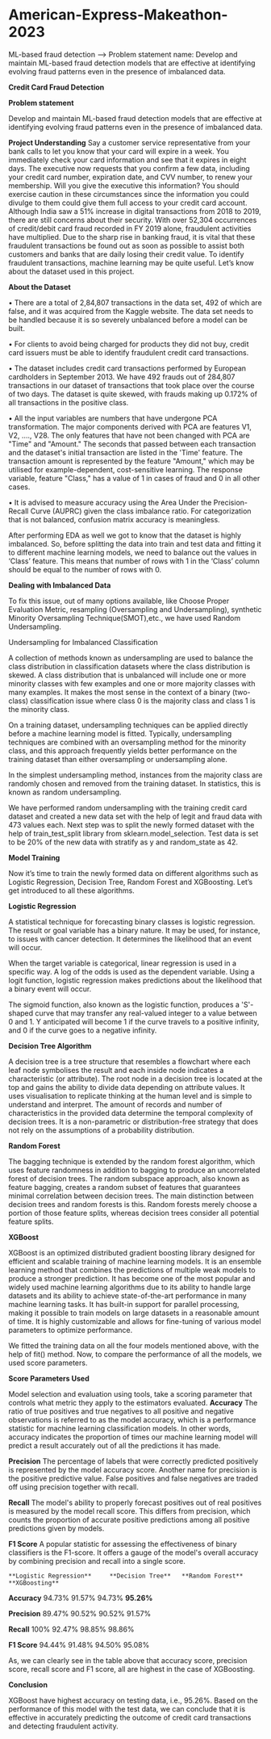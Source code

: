 # American-Express-Makeathon-2023
ML-based fraud detection --> Problem statement name: Develop and maintain ML-based fraud detection models that are effective at identifying evolving fraud patterns even in the presence of imbalanced data.

**Credit Card Fraud Detection**

**Problem statement**

Develop and maintain ML-based fraud detection models that are effective at identifying evolving fraud patterns even in the presence of imbalanced data.

**Project Understanding**
Say a customer service representative from your bank calls to let you know that your card will expire in a week. You immediately check your card information and see that it expires in eight days. The executive now requests that you confirm a few data, including your credit card number, expiration date, and CVV number, to renew your membership. Will you give the executive this information?
You should exercise caution in these circumstances since the information you could divulge to them could give them full access to your credit card account.
Although India saw a 51% increase in digital transactions from 2018 to 2019, there are still concerns about their security. With over 52,304 occurrences of credit/debit card fraud recorded in FY 2019 alone, fraudulent activities have multiplied. Due to the sharp rise in banking fraud, it is vital that these fraudulent transactions be found out as soon as possible to assist both customers and banks that are daily losing their credit value. To identify fraudulent transactions, machine learning may be quite useful.
Let’s know about the dataset used in this project.

**About the Dataset**

• There are a total of 2,84,807 transactions in the data set, 492 of which are false, and it was acquired from the Kaggle website. The data set needs to be handled because it is so severely unbalanced before a model can be built.

• For clients to avoid being charged for products they did not buy, credit card issuers must be able to identify fraudulent credit card transactions.

• The dataset includes credit card transactions performed by European cardholders in September 2013. We have 492 frauds out of 284,807 transactions in our dataset of transactions that took place over the course of two days. The dataset is quite skewed, with frauds making up 0.172% of all transactions in the positive class.

• All the input variables are numbers that have undergone PCA transformation. The major components derived with PCA are features V1, V2, …., V28. The only features that have not been changed with PCA are "Time" and "Amount." The seconds that passed between each transaction and the dataset's initial transaction are listed in the 'Time' feature. The transaction amount is represented by the feature "Amount," which may be utilised for example-dependent, cost-sensitive learning. The response variable, feature "Class," has a value of 1 in cases of fraud and 0 in all other cases.

• It is advised to measure accuracy using the Area Under the Precision-Recall Curve (AUPRC) given the class imbalance ratio. For categorization that is not balanced, confusion matrix accuracy is meaningless.


After performing EDA as well we got to know that the dataset is highly imbalanced. So, before splitting the data into train and test data and fitting it to different machine learning models, we need to balance out the values in ‘Class’ feature. This means that number of rows with 1 in the ‘Class’ column should be equal to the number of rows with 0.

**Dealing with Imbalanced Data**

To fix this issue, out of many options available, like Choose Proper Evaluation Metric, resampling (Oversampling and Undersampling), synthetic Minority Oversampling Technique(SMOT),etc., we have used Random Undersampling.

Undersampling for Imbalanced Classification

A collection of methods known as undersampling are used to balance the class distribution in classification datasets where the class distribution is skewed.
A class distribution that is unbalanced will include one or more minority classes with few examples and one or more majority classes with many examples. It makes the most sense in the context of a binary (two-class) classification issue where class 0 is the majority class and class 1 is the minority class.

On a training dataset, undersampling techniques can be applied directly before a machine learning model is fitted. Typically, undersampling techniques are combined with an oversampling method for the minority class, and this approach frequently yields better performance on the training dataset than either oversampling or undersampling alone.

In the simplest undersampling method, instances from the majority class are randomly chosen and removed from the training dataset. In statistics, this is known as random undersampling. 

We have performed random undersampling with the training credit card dataset and created a new data set with the help of legit and fraud data with 473 values each. 
Next step was to split the newly formed dataset with the help of train_test_split library from sklearn.model_selection. Test data is set to be 20% of the new data with stratify as y and random_state as 42.

**Model Training**

Now it’s time to train the newly formed data on different algorithms such as Logistic Regression, Decision Tree, Random Forest and XGBoosting. Let’s get introduced to all these algorithms.


**Logistic Regression**

A statistical technique for forecasting binary classes is logistic regression. The result or goal variable has a binary nature. It may be used, for instance, to issues with cancer detection. It determines the likelihood that an event will occur.

When the target variable is categorical, linear regression is used in a specific way. A log of the odds is used as the dependent variable. Using a logit function, logistic regression makes predictions about the likelihood that a binary event will occur.

The sigmoid function, also known as the logistic function, produces a 'S'-shaped curve that may transfer any real-valued integer to a value between 0 and 1. Y anticipated will become 1 if the curve travels to a positive infinity, and 0 if the curve goes to a negative infinity.


**Decision Tree Algorithm**

A decision tree is a tree structure that resembles a flowchart where each leaf node symbolises the result and each inside node indicates a characteristic (or attribute). The root node in a decision tree is located at the top and gains the ability to divide data depending on attribute values. It uses visualisation to replicate thinking at the human level and is simple to understand and interpret. The amount of records and number of characteristics in the provided data determine the temporal complexity of decision trees. It is a non-parametric or distribution-free strategy that does not rely on the assumptions of a probability distribution.


**Random Forest**

The bagging technique is extended by the random forest algorithm, which uses feature randomness in addition to bagging to produce an uncorrelated forest of decision trees. The random subspace approach, also known as feature bagging, creates a random subset of features that guarantees minimal correlation between decision trees. The main distinction between decision trees and random forests is this. Random forests merely choose a portion of those feature splits, whereas decision trees consider all potential feature splits.


**XGBoost**

XGBoost is an optimized distributed gradient boosting library designed for efficient and scalable training of machine learning models. It is an ensemble learning method that combines the predictions of multiple weak models to produce a stronger prediction. It has become one of the most popular and widely used machine learning algorithms due to its ability to handle large datasets and its ability to achieve state-of-the-art performance in many machine learning tasks. It has built-in support for parallel processing, making it possible to train models on large datasets in a reasonable amount of time. It is highly customizable and allows for fine-tuning of various model parameters to optimize performance.

We fitted the training data on all the four models mentioned above, with the help of fit() method. Now, to compare the performance of all the models, we used score parameters.

**Score Parameters Used**

Model selection and evaluation using tools, take a scoring parameter that controls what metric they apply to the estimators evaluated.
**Accuracy**
The ratio of true positives and true negatives to all positive and negative observations is referred to as the model accuracy, which is a performance statistic for machine learning classification models. In other words, accuracy indicates the proportion of times our machine learning model will predict a result accurately out of all the predictions it has made.

**Precision**
The percentage of labels that were correctly predicted positively is represented by the model accuracy score. Another name for precision is the positive predictive value. False positives and false negatives are traded off using precision together with recall.

**Recall**
The model's ability to properly forecast positives out of real positives is measured by the model recall score. This differs from precision, which counts the proportion of accurate positive predictions among all positive predictions given by models.

**F1 Score**
A popular statistic for assessing the effectiveness of binary classifiers is the F1-score. It offers a gauge of the model's overall accuracy by combining precision and recall into a single score.

	**Logistic Regression**		**Decision Tree**	**Random Forest**	**XGBoosting**
	
**Accuracy**	94.73%	91.57%	94.73%	**95.26%**

**Precision**	89.47%	90.52%	90.52%	91.57%

**Recall**	100%	92.47%	98.85%	98.86%

**F1 Score**	94.44%	91.48%	94.50%	95.08%

As, we can clearly see in the table above that accuracy score, precision score,  recall score and F1 score, all are highest in the case of XGBoosting.

**Conclusion**

XGBoost have highest accuracy on testing data, i.e., 95.26%. Based on the performance of this model with the test data, we can conclude that it is effective in accurately predicting the outcome of credit card transactions and detecting fraudulent activity.
